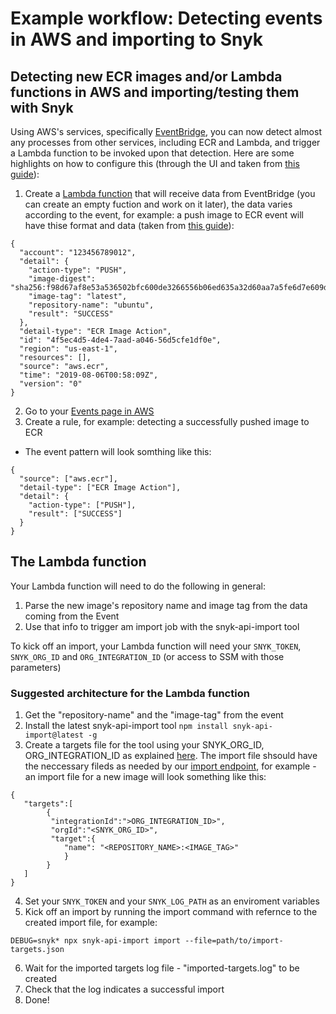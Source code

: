 # Example workflow: Detecting events in AWS and importing to Snyk
## Detecting new ECR images and/or Lambda functions in AWS and importing/testing them with Snyk
Using AWS's services, specifically [EventBridge](https://console.aws.amazon.com/events/), you can now detect almost any processes from other services, including ECR and Lambda, and trigger a Lambda function to be invoked upon that detection.
Here are some highlights on how to configure this (through the UI and taken from [this guide](https://docs.aws.amazon.com/eventbridge/latest/userguide/eb-run-lambda-schedule.html)):
1. Create a [Lambda function](https://console.aws.amazon.com/lambda/) that will receive data from EventBridge (you can create an empty fuction and work on it later), the data varies according to the event, for example: a push image to ECR event will have thise format and data (taken from [this guide](https://docs.aws.amazon.com/AmazonECR/latest/userguide/ecr-eventbridge.html#:~:text=The%20following%20event%20is%20sent%20when%20each%20image%20push%20is%20completed.%20For%20more%20information%2C%20see%20Pushing%20a%20Docker%20image.)):
```
{
  "account": "123456789012",
  "detail": {
    "action-type": "PUSH",
    "image-digest": "sha256:f98d67af8e53a536502bfc600de3266556b06ed635a32d60aa7a5fe6d7e609d7",
    "image-tag": "latest",
    "repository-name": "ubuntu",
    "result": "SUCCESS"
  },
  "detail-type": "ECR Image Action",
  "id": "4f5ec4d5-4de4-7aad-a046-56d5cfe1df0e",
  "region": "us-east-1",
  "resources": [],
  "source": "aws.ecr",
  "time": "2019-08-06T00:58:09Z",
  "version": "0"
}
```
2. Go to your [Events page in AWS](https://console.aws.amazon.com/events/)
3. Create a rule, for example: detecting a successfully pushed image to ECR
- The event pattern will look somthing like this:
```
{
  "source": ["aws.ecr"],
  "detail-type": ["ECR Image Action"],
  "detail": {
    "action-type": ["PUSH"],
    "result": ["SUCCESS"]
  }
}
```

## The Lambda function
Your Lambda function will need to do the following in general:
1. Parse the new image's repository name and image tag from the data coming from the Event
2. Use that info to trigger am import job with the snyk-api-import tool

To kick off an import, your Lambda function will need your `SNYK_TOKEN`, `SNYK_ORG_ID` and `ORG_INTEGRATION_ID` (or access to SSM with those parameters)

### Suggested architecture for the Lambda function
1. Get the "repository-name" and the "image-tag" from the event
2. Install the latest snyk-api-import tool
`npm install snyk-api-import@latest -g`
3. Create a targets file for the tool using your SNYK_ORG_ID, ORG_INTEGRATION_ID as explained [here](https://github.com/snyk-tech-services/snyk-api-import/blob/master/docs/import.md#1-create-the-import-projectsjson-file). The import file shsould have the neccessary fileds as needed by our [import endpoint](https://snyk.docs.apiary.io/#reference/import-projects/import-targets), for example - an import file for a new image will look something like this:
```
{
   "targets":[
        {
         "integrationId":">ORG_INTEGRATION_ID>",
         "orgId":"<SNYK_ORG_ID>",
         "target":{
            "name": "<REPOSITORY_NAME>:<IMAGE_TAG>"
            }
        }
   ]
}
```
4. Set your `SNYK_TOKEN` and your `SNYK_LOG_PATH` as an enviroment variables
5. Kick off an import by running the import command with refernce to the created import file, for example:
```
DEBUG=snyk* npx snyk-api-import import --file=path/to/import-targets.json
```
6. Wait for the imported targets log file - "imported-targets.log" to be created
7. Check that the log indicates a successful import
8. Done!

